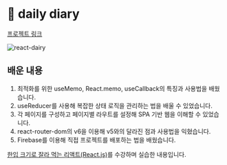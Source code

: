 # 📔 daily diary
[프로젝트 링크](https://dmswl-react-daily-diary.web.app/)

![react-dairy](https://user-images.githubusercontent.com/76807107/181050590-16705362-fe7b-4f9a-9a3b-b79ef209f7e7.gif)

## 배운 내용

1. 최적화를 위한 useMemo, React.memo, useCallback의 특징과 사용법을 배웠습니다.
2. useReducer를 사용해 복잡한 상태 로직을 관리하는 법을 배울 수 있었습니다.
3. 각 페이지를 구성하고 페이지별 라우트를 설정해 SPA 기반 웹을 이해할 수 있었습니다.
4. react-router-dom의 v6을 이용해 v5와의 달라진 점과 사용법을 익혔습니다.
5. Firebase를 이용해 직접 프로젝트를 배포하는 법을 배웠습니다.

[한입 크기로 잘라 먹는 리액트(React.js)](https://www.udemy.com/course/winterlood-react-basic/)를 수강하며 실습한 내용입니다.
